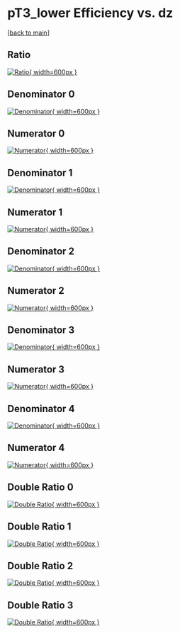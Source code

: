 # pT3_lower Efficiency vs. dz

[[back to main](./)]



## Ratio

[![Ratio](../mtv/var/pT3_lower_base_13_-1_eff_dz.png){ width=600px }](../mtv/var/pT3_lower_base_13_-1_eff_dz.pdf)

## Denominator 0

[![Denominator](../mtv/den/pT3_lower_base_13_-1_eff_dz_den0.png){ width=600px }](../mtv/den/pT3_lower_base_13_-1_eff_dz_den0.pdf)

## Numerator 0

[![Numerator](../mtv/num/pT3_lower_base_13_-1_eff_dz_num0.png){ width=600px }](../mtv/num/pT3_lower_base_13_-1_eff_dz_num0.pdf)

## Denominator 1

[![Denominator](../mtv/den/pT3_lower_base_13_-1_eff_dz_den1.png){ width=600px }](../mtv/den/pT3_lower_base_13_-1_eff_dz_den1.pdf)

## Numerator 1

[![Numerator](../mtv/num/pT3_lower_base_13_-1_eff_dz_num1.png){ width=600px }](../mtv/num/pT3_lower_base_13_-1_eff_dz_num1.pdf)

## Denominator 2

[![Denominator](../mtv/den/pT3_lower_base_13_-1_eff_dz_den2.png){ width=600px }](../mtv/den/pT3_lower_base_13_-1_eff_dz_den2.pdf)

## Numerator 2

[![Numerator](../mtv/num/pT3_lower_base_13_-1_eff_dz_num2.png){ width=600px }](../mtv/num/pT3_lower_base_13_-1_eff_dz_num2.pdf)

## Denominator 3

[![Denominator](../mtv/den/pT3_lower_base_13_-1_eff_dz_den3.png){ width=600px }](../mtv/den/pT3_lower_base_13_-1_eff_dz_den3.pdf)

## Numerator 3

[![Numerator](../mtv/num/pT3_lower_base_13_-1_eff_dz_num3.png){ width=600px }](../mtv/num/pT3_lower_base_13_-1_eff_dz_num3.pdf)

## Denominator 4

[![Denominator](../mtv/den/pT3_lower_base_13_-1_eff_dz_den4.png){ width=600px }](../mtv/den/pT3_lower_base_13_-1_eff_dz_den4.pdf)

## Numerator 4

[![Numerator](../mtv/num/pT3_lower_base_13_-1_eff_dz_num4.png){ width=600px }](../mtv/num/pT3_lower_base_13_-1_eff_dz_num4.pdf)

## Double Ratio 0

[![Double Ratio](../mtv/ratio/pT3_lower_base_13_-1_eff_dz_ratio0.png){ width=600px }](../mtv/ratio/pT3_lower_base_13_-1_eff_dz_ratio0.pdf)

## Double Ratio 1

[![Double Ratio](../mtv/ratio/pT3_lower_base_13_-1_eff_dz_ratio1.png){ width=600px }](../mtv/ratio/pT3_lower_base_13_-1_eff_dz_ratio1.pdf)

## Double Ratio 2

[![Double Ratio](../mtv/ratio/pT3_lower_base_13_-1_eff_dz_ratio2.png){ width=600px }](../mtv/ratio/pT3_lower_base_13_-1_eff_dz_ratio2.pdf)

## Double Ratio 3

[![Double Ratio](../mtv/ratio/pT3_lower_base_13_-1_eff_dz_ratio3.png){ width=600px }](../mtv/ratio/pT3_lower_base_13_-1_eff_dz_ratio3.pdf)

